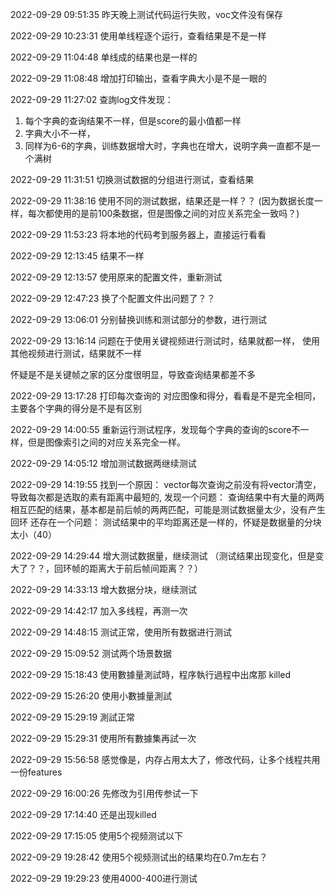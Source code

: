 2022-09-29 09:51:35
昨天晚上测试代码运行失败，voc文件没有保存

2022-09-29 10:23:31
使用单线程逐个运行，查看结果是不是一样

2022-09-29 11:04:48
单线成的结果也是一样的

2022-09-29 11:08:48
增加打印输出，查看字典大小是不是一眼的

2022-09-29 11:27:02
查詢log文件发现：
1. 每个字典的查询结果不一样，但是score的最小值都一样
2. 字典大小不一样，
3. 同样为6-6的字典，训练数据增大时，字典也在增大，说明字典一直都不是一个满树

2022-09-29 11:31:51
切换测试数据的分组进行测试，查看结果

2022-09-29 11:38:16
使用不同的测试数据，结果还是一样？？
(因为数据长度一样，每次都使用的是前100条数据，但是图像之间的对应关系完全一致吗？)

2022-09-29 11:53:23
将本地的代码考到服务器上，直接运行看看

2022-09-29 12:13:45
结果不一样

2022-09-29 12:13:57
使用原来的配置文件，重新测试

2022-09-29 12:47:23
换了个配置文件出问题了？？

2022-09-29 13:06:01
分别替换训练和测试部分的参数，进行测试

2022-09-29 13:16:14
问题在于使用关键视频进行测试时，结果就都一样，
使用其他视频进行测试，结果就不一样

怀疑是不是关键帧之家的区分度很明显，导致查询结果都差不多

2022-09-29 13:17:28
打印每次查询的 对应图像和得分，看看是不是完全相同，主要各个字典的得分是不是有区别

2022-09-29 14:00:55
重新运行测试程序，发现每个字典的查询的score不一样，但是图像索引之间的对应关系完全一样。

2022-09-29 14:05:12
增加测试数据两继续测试

2022-09-29 14:19:55
找到一个原因：
vector每次查询之前没有将vector清空，导致每次都是选取的素有距离中最短的,
发现一个问题：
查询结果中有大量的两两相互匹配的结果，基本都是前后帧的两两匹配，可能是测试数据量太少，没有产生回环
还存在一个问题：
测试结果中的平均距离还是一样的，怀疑是数据量的分块太小（40）

2022-09-29 14:29:44
增大测试数据量，继续测试
（测试结果出现变化，但是变大了？？，回环帧的距离大于前后帧间距离？？）

2022-09-29 14:33:13
增大数据分块，继续测试

2022-09-29 14:42:17
加入多线程，再测一次

2022-09-29 14:48:15
测试正常，使用所有数据进行测试

2022-09-29 15:09:52
测试两个场景数据

2022-09-29 15:18:43
使用數據量測試時，程序執行過程中出席那 killed

2022-09-29 15:26:20
使用小數據量測試

2022-09-29 15:29:19
測試正常

2022-09-29 15:29:31
使用所有數據集再試一次

2022-09-29 15:56:58
感觉像是，内存占用太大了，修改代码，让多个线程共用一份features

2022-09-29 16:00:26
先修改为引用传参试一下

2022-09-29 17:14:40
还是出现killed

2022-09-29 17:15:05
使用5个视频测试以下

2022-09-29 19:28:42
使用5个视频测试出的结果均在0.7m左右？

2022-09-29 19:29:23
使用4000-400进行测试